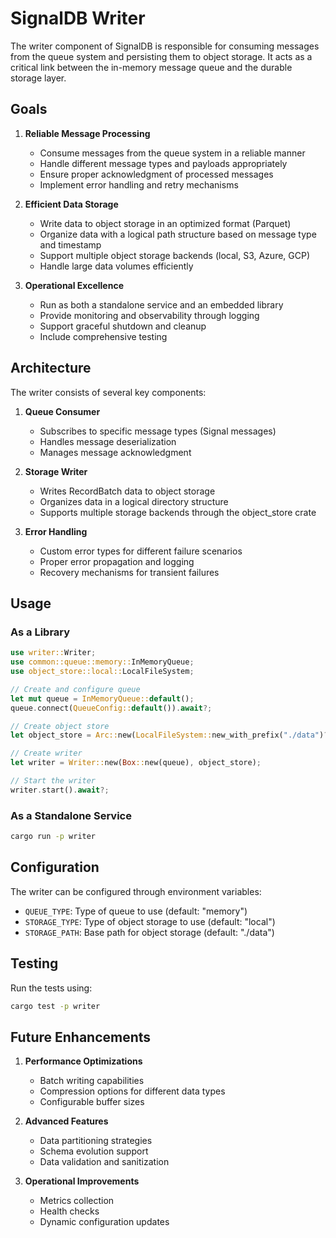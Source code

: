 # SignalDB Writer

The writer component of SignalDB is responsible for consuming messages from the queue system and persisting them to object storage. It acts as a critical link between the in-memory message queue and the durable storage layer.

## Goals

1. **Reliable Message Processing**
   - Consume messages from the queue system in a reliable manner
   - Handle different message types and payloads appropriately
   - Ensure proper acknowledgment of processed messages
   - Implement error handling and retry mechanisms

2. **Efficient Data Storage**
   - Write data to object storage in an optimized format (Parquet)
   - Organize data with a logical path structure based on message type and timestamp
   - Support multiple object storage backends (local, S3, Azure, GCP)
   - Handle large data volumes efficiently

3. **Operational Excellence**
   - Run as both a standalone service and an embedded library
   - Provide monitoring and observability through logging
   - Support graceful shutdown and cleanup
   - Include comprehensive testing

## Architecture

The writer consists of several key components:

1. **Queue Consumer**
   - Subscribes to specific message types (Signal messages)
   - Handles message deserialization
   - Manages message acknowledgment

2. **Storage Writer**
   - Writes RecordBatch data to object storage
   - Organizes data in a logical directory structure
   - Supports multiple storage backends through the object_store crate

3. **Error Handling**
   - Custom error types for different failure scenarios
   - Proper error propagation and logging
   - Recovery mechanisms for transient failures

## Usage

### As a Library

```rust
use writer::Writer;
use common::queue::memory::InMemoryQueue;
use object_store::local::LocalFileSystem;

// Create and configure queue
let mut queue = InMemoryQueue::default();
queue.connect(QueueConfig::default()).await?;

// Create object store
let object_store = Arc::new(LocalFileSystem::new_with_prefix("./data")?);

// Create writer
let writer = Writer::new(Box::new(queue), object_store);

// Start the writer
writer.start().await?;
```

### As a Standalone Service

```bash
cargo run -p writer
```

## Configuration

The writer can be configured through environment variables:

- `QUEUE_TYPE`: Type of queue to use (default: "memory")
- `STORAGE_TYPE`: Type of object storage to use (default: "local")
- `STORAGE_PATH`: Base path for object storage (default: "./data")

## Testing

Run the tests using:

```bash
cargo test -p writer
```

## Future Enhancements

1. **Performance Optimizations**
   - Batch writing capabilities
   - Compression options for different data types
   - Configurable buffer sizes

2. **Advanced Features**
   - Data partitioning strategies
   - Schema evolution support
   - Data validation and sanitization

3. **Operational Improvements**
   - Metrics collection
   - Health checks
   - Dynamic configuration updates
